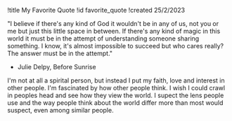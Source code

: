 !title My Favorite Quote
!id favorite_quote
!created 25/2/2023

"I believe if there's any kind of God it wouldn't be in any of us, not you or me but just this little space in between. If there's any kind of magic in this world it must be in the attempt of understanding someone sharing something. I know, it's almost impossible to succeed but who cares really? The answer must be in the attempt."
- Julie Delpy, Before Sunrise

I'm not at all a spirital person, but instead I put my faith, love and interest in other people. I'm fascinated by how other people think. I wish I could crawl in peoples head and see how they view the world. I supect the lens people use and the way people think about the world differ more than most would suspect, even among similar people.